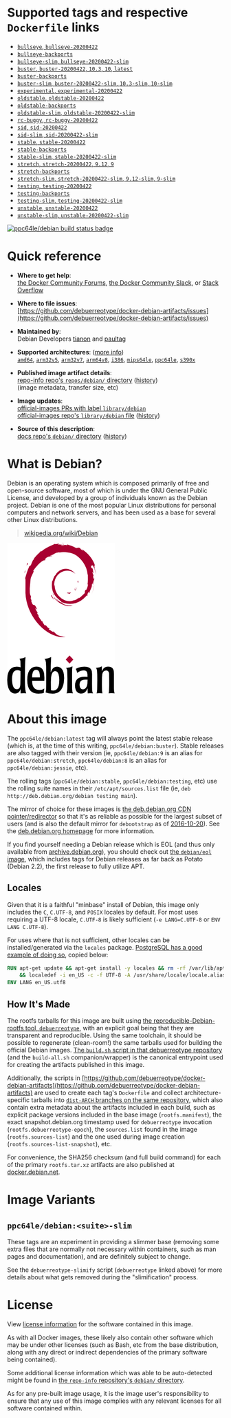<!--

********************************************************************************

WARNING:

    DO NOT EDIT "debian/README.md"

    IT IS AUTO-GENERATED

    (from the other files in "debian/" combined with a set of templates)

********************************************************************************

-->

# Supported tags and respective `Dockerfile` links

-	[`bullseye`, `bullseye-20200422`](https://github.com/debuerreotype/docker-debian-artifacts/blob/8dd6fa015306db1ae281fc4c8f90eae8db75a4eb/bullseye/Dockerfile)
-	[`bullseye-backports`](https://github.com/debuerreotype/docker-debian-artifacts/blob/8dd6fa015306db1ae281fc4c8f90eae8db75a4eb/bullseye/backports/Dockerfile)
-	[`bullseye-slim`, `bullseye-20200422-slim`](https://github.com/debuerreotype/docker-debian-artifacts/blob/8dd6fa015306db1ae281fc4c8f90eae8db75a4eb/bullseye/slim/Dockerfile)
-	[`buster`, `buster-20200422`, `10.3`, `10`, `latest`](https://github.com/debuerreotype/docker-debian-artifacts/blob/8dd6fa015306db1ae281fc4c8f90eae8db75a4eb/buster/Dockerfile)
-	[`buster-backports`](https://github.com/debuerreotype/docker-debian-artifacts/blob/8dd6fa015306db1ae281fc4c8f90eae8db75a4eb/buster/backports/Dockerfile)
-	[`buster-slim`, `buster-20200422-slim`, `10.3-slim`, `10-slim`](https://github.com/debuerreotype/docker-debian-artifacts/blob/8dd6fa015306db1ae281fc4c8f90eae8db75a4eb/buster/slim/Dockerfile)
-	[`experimental`, `experimental-20200422`](https://github.com/debuerreotype/docker-debian-artifacts/blob/8dd6fa015306db1ae281fc4c8f90eae8db75a4eb/experimental/Dockerfile)
-	[`oldstable`, `oldstable-20200422`](https://github.com/debuerreotype/docker-debian-artifacts/blob/8dd6fa015306db1ae281fc4c8f90eae8db75a4eb/oldstable/Dockerfile)
-	[`oldstable-backports`](https://github.com/debuerreotype/docker-debian-artifacts/blob/8dd6fa015306db1ae281fc4c8f90eae8db75a4eb/oldstable/backports/Dockerfile)
-	[`oldstable-slim`, `oldstable-20200422-slim`](https://github.com/debuerreotype/docker-debian-artifacts/blob/8dd6fa015306db1ae281fc4c8f90eae8db75a4eb/oldstable/slim/Dockerfile)
-	[`rc-buggy`, `rc-buggy-20200422`](https://github.com/debuerreotype/docker-debian-artifacts/blob/8dd6fa015306db1ae281fc4c8f90eae8db75a4eb/rc-buggy/Dockerfile)
-	[`sid`, `sid-20200422`](https://github.com/debuerreotype/docker-debian-artifacts/blob/8dd6fa015306db1ae281fc4c8f90eae8db75a4eb/sid/Dockerfile)
-	[`sid-slim`, `sid-20200422-slim`](https://github.com/debuerreotype/docker-debian-artifacts/blob/8dd6fa015306db1ae281fc4c8f90eae8db75a4eb/sid/slim/Dockerfile)
-	[`stable`, `stable-20200422`](https://github.com/debuerreotype/docker-debian-artifacts/blob/8dd6fa015306db1ae281fc4c8f90eae8db75a4eb/stable/Dockerfile)
-	[`stable-backports`](https://github.com/debuerreotype/docker-debian-artifacts/blob/8dd6fa015306db1ae281fc4c8f90eae8db75a4eb/stable/backports/Dockerfile)
-	[`stable-slim`, `stable-20200422-slim`](https://github.com/debuerreotype/docker-debian-artifacts/blob/8dd6fa015306db1ae281fc4c8f90eae8db75a4eb/stable/slim/Dockerfile)
-	[`stretch`, `stretch-20200422`, `9.12`, `9`](https://github.com/debuerreotype/docker-debian-artifacts/blob/8dd6fa015306db1ae281fc4c8f90eae8db75a4eb/stretch/Dockerfile)
-	[`stretch-backports`](https://github.com/debuerreotype/docker-debian-artifacts/blob/8dd6fa015306db1ae281fc4c8f90eae8db75a4eb/stretch/backports/Dockerfile)
-	[`stretch-slim`, `stretch-20200422-slim`, `9.12-slim`, `9-slim`](https://github.com/debuerreotype/docker-debian-artifacts/blob/8dd6fa015306db1ae281fc4c8f90eae8db75a4eb/stretch/slim/Dockerfile)
-	[`testing`, `testing-20200422`](https://github.com/debuerreotype/docker-debian-artifacts/blob/8dd6fa015306db1ae281fc4c8f90eae8db75a4eb/testing/Dockerfile)
-	[`testing-backports`](https://github.com/debuerreotype/docker-debian-artifacts/blob/8dd6fa015306db1ae281fc4c8f90eae8db75a4eb/testing/backports/Dockerfile)
-	[`testing-slim`, `testing-20200422-slim`](https://github.com/debuerreotype/docker-debian-artifacts/blob/8dd6fa015306db1ae281fc4c8f90eae8db75a4eb/testing/slim/Dockerfile)
-	[`unstable`, `unstable-20200422`](https://github.com/debuerreotype/docker-debian-artifacts/blob/8dd6fa015306db1ae281fc4c8f90eae8db75a4eb/unstable/Dockerfile)
-	[`unstable-slim`, `unstable-20200422-slim`](https://github.com/debuerreotype/docker-debian-artifacts/blob/8dd6fa015306db1ae281fc4c8f90eae8db75a4eb/unstable/slim/Dockerfile)

[![ppc64le/debian build status badge](https://img.shields.io/jenkins/s/https/doi-janky.infosiftr.net/job/multiarch/job/ppc64le/job/debian.svg?label=ppc64le/debian%20%20build%20job)](https://doi-janky.infosiftr.net/job/multiarch/job/ppc64le/job/debian/)

# Quick reference

-	**Where to get help**:  
	[the Docker Community Forums](https://forums.docker.com/), [the Docker Community Slack](http://dockr.ly/slack), or [Stack Overflow](https://stackoverflow.com/search?tab=newest&q=docker)

-	**Where to file issues**:  
	[https://github.com/debuerreotype/docker-debian-artifacts/issues](https://github.com/debuerreotype/docker-debian-artifacts/issues)

-	**Maintained by**:  
	Debian Developers [tianon](https://qa.debian.org/developer.php?login=tianon) and [paultag](https://qa.debian.org/developer.php?login=paultag)

-	**Supported architectures**: ([more info](https://github.com/docker-library/official-images#architectures-other-than-amd64))  
	[`amd64`](https://hub.docker.com/r/amd64/debian/), [`arm32v5`](https://hub.docker.com/r/arm32v5/debian/), [`arm32v7`](https://hub.docker.com/r/arm32v7/debian/), [`arm64v8`](https://hub.docker.com/r/arm64v8/debian/), [`i386`](https://hub.docker.com/r/i386/debian/), [`mips64le`](https://hub.docker.com/r/mips64le/debian/), [`ppc64le`](https://hub.docker.com/r/ppc64le/debian/), [`s390x`](https://hub.docker.com/r/s390x/debian/)

-	**Published image artifact details**:  
	[repo-info repo's `repos/debian/` directory](https://github.com/docker-library/repo-info/blob/master/repos/debian) ([history](https://github.com/docker-library/repo-info/commits/master/repos/debian))  
	(image metadata, transfer size, etc)

-	**Image updates**:  
	[official-images PRs with label `library/debian`](https://github.com/docker-library/official-images/pulls?q=label%3Alibrary%2Fdebian)  
	[official-images repo's `library/debian` file](https://github.com/docker-library/official-images/blob/master/library/debian) ([history](https://github.com/docker-library/official-images/commits/master/library/debian))

-	**Source of this description**:  
	[docs repo's `debian/` directory](https://github.com/docker-library/docs/tree/master/debian) ([history](https://github.com/docker-library/docs/commits/master/debian))

# What is Debian?

Debian is an operating system which is composed primarily of free and open-source software, most of which is under the GNU General Public License, and developed by a group of individuals known as the Debian project. Debian is one of the most popular Linux distributions for personal computers and network servers, and has been used as a base for several other Linux distributions.

> [wikipedia.org/wiki/Debian](https://en.wikipedia.org/wiki/Debian)

![logo](https://raw.githubusercontent.com/docker-library/docs/b449be7df57e9ed9086bb5821bfb5d6cdc5d67a4/debian/logo.png)

# About this image

The `ppc64le/debian:latest` tag will always point the latest stable release (which is, at the time of this writing, `ppc64le/debian:buster`). Stable releases are also tagged with their version (ie, `ppc64le/debian:9` is an alias for `ppc64le/debian:stretch`, `ppc64le/debian:8` is an alias for `ppc64le/debian:jessie`, etc).

The rolling tags (`ppc64le/debian:stable`, `ppc64le/debian:testing`, etc) use the rolling suite names in their `/etc/apt/sources.list` file (ie, `deb http://deb.debian.org/debian testing main`).

The mirror of choice for these images is [the deb.debian.org CDN pointer/redirector](https://deb.debian.org) so that it's as reliable as possible for the largest subset of users (and is also the default mirror for `debootstrap` as of [2016-10-20](https://anonscm.debian.org/cgit/d-i/debootstrap.git/commit/?id=9e8bc60ad1ccf3a25ce7890526b70059f3e770de)). See the [deb.debian.org homepage](https://deb.debian.org) for more information.

If you find yourself needing a Debian release which is EOL (and thus only available from [archive.debian.org](http://archive.debian.org)), you should check out [the `debian/eol` image](https://hub.docker.com/r/debian/eol/), which includes tags for Debian releases as far back as Potato (Debian 2.2), the first release to fully utilize APT.

## Locales

Given that it is a faithful "minbase" install of Debian, this image only includes the `C`, `C.UTF-8`, and `POSIX` locales by default. For most uses requiring a UTF-8 locale, `C.UTF-8` is likely sufficient (`-e LANG=C.UTF-8` or `ENV LANG C.UTF-8`).

For uses where that is not sufficient, other locales can be installed/generated via the `locales` package. [PostgreSQL has a good example of doing so](https://github.com/docker-library/postgres/blob/69bc540ecfffecce72d49fa7e4a46680350037f9/9.6/Dockerfile#L21-L24), copied below:

```dockerfile
RUN apt-get update && apt-get install -y locales && rm -rf /var/lib/apt/lists/* \
	&& localedef -i en_US -c -f UTF-8 -A /usr/share/locale/locale.alias en_US.UTF-8
ENV LANG en_US.utf8
```

## How It's Made

The rootfs tarballs for this image are built using [the reproducible-Debian-rootfs tool, `debuerreotype`](https://github.com/debuerreotype/debuerreotype), with an explicit goal being that they are transparent and reproducible. Using the same toolchain, it should be possible to regenerate (clean-room!) the same tarballs used for building the official Debian images. [The `build.sh` script in that debuerreotype repository](https://github.com/debuerreotype/debuerreotype/blob/master/build.sh) (and the `build-all.sh` companion/wrapper) is the canonical entrypoint used for creating the artifacts published in this image.

Additionally, the scripts in [https://github.com/debuerreotype/docker-debian-artifacts](https://github.com/debuerreotype/docker-debian-artifacts) are used to create each tag's `Dockerfile` and collect architecture-specific tarballs into [`dist-ARCH` branches on the same repository](https://github.com/debuerreotype/docker-debian-artifacts/branches), which also contain extra metadata about the artifacts included in each build, such as explicit package versions included in the base image (`rootfs.manifest`), the exact snapshot.debian.org timestamp used for `debuerreotype` invocation (`rootfs.debuerreotype-epoch`), the `sources.list` found in the image (`rootfs.sources-list`) and the one used during image creation (`rootfs.sources-list-snapshot`), etc.

For convenience, the SHA256 checksum (and full build command) for each of the primary `rootfs.tar.xz` artifacts are also published at [docker.debian.net](https://docker.debian.net/).

# Image Variants

## `ppc64le/debian:<suite>-slim`

These tags are an experiment in providing a slimmer base (removing some extra files that are normally not necessary within containers, such as man pages and documentation), and are definitely subject to change.

See the `debuerreotype-slimify` script (`debuerreotype` linked above) for more details about what gets removed during the "slimification" process.

# License

View [license information](https://www.debian.org/social_contract#guidelines) for the software contained in this image.

As with all Docker images, these likely also contain other software which may be under other licenses (such as Bash, etc from the base distribution, along with any direct or indirect dependencies of the primary software being contained).

Some additional license information which was able to be auto-detected might be found in [the `repo-info` repository's `debian/` directory](https://github.com/docker-library/repo-info/tree/master/repos/debian).

As for any pre-built image usage, it is the image user's responsibility to ensure that any use of this image complies with any relevant licenses for all software contained within.
